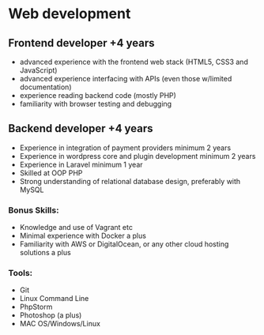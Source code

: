 # Web development

## Frontend developer +4 years
* advanced experience with the frontend web stack (HTML5, CSS3 and JavaScript)
* advanced experience interfacing with APIs (even those w/limited documentation)
* experience reading backend code (mostly PHP)
* familiarity with browser testing and debugging

## Backend developer +4 years
* Experience in integration of payment providers minimum 2 years
* Experience in wordpress core and plugin development minimum 2 years
* Experience in Laravel minimum 1 year
* Skilled at OOP PHP
* Strong understanding of relational database design, preferably with MySQL

### Bonus Skills:
* Knowledge and use of Vagrant etc
* Minimal experience with Docker a plus
* Familiarity with AWS or DigitalOcean, or any other cloud hosting solutions a plus

### Tools:
* Git
* Linux Command Line
* PhpStorm
* Photoshop (a plus)
* MAC OS/Windows/Linux
